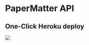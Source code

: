 # PaperMatter API

## One-Click Heroku deploy

<a href="https://www.heroku.com/deploy/?template=https://github.com/papermatter/papermatter-api">
<img src="https://assets.strapi.io/uploads/Deploy_button_heroku_b1043fc67d.png" />
</a>
